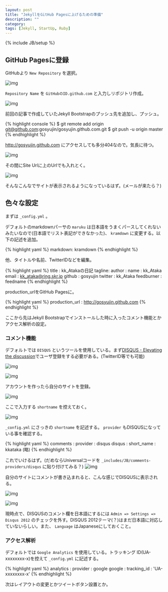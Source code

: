 ```yaml
---
layout: post
title: "JekyllをGitHub Pagesに上げるための準備"
description: ""
category: 
tags: [Jekyll, StartUp, Ruby]
---
```

{% include JB/setup %}

## GitHub Pagesに登録

GitHubより `New Repository` を選択。

![img](/images/2012-09-20/2012-09-20-1.jpg)

`Repository Name` を `GitHubのID.github.com` と入力しリポジトリ作成。

![img](/images/2012-09-20/2012-09-20-2.jpg)

前回の記事で作成していたJekyll Bootstrapのプッシュ先を追加し、プッシュ。

{% highlight console %}
$ git remote add origin git@github.com:gosyujin/gosyujin.github.com.git
$ git push -u origin master
{% endhighlight %}

http://gosyujin.github.com にアクセスしても多分404なので。気長に待つ。

![img](/images/2012-09-20/2012-09-20-3.jpg)

その間にSite Urlに上のUrlでも入れとく。

![img](/images/2012-09-20/2012-09-20-4.jpg)

そんなこんなでサイトが表示されるようになっているはず。(メールが来たら？)

## 色々な設定

まずは `_config.yml` 。

デフォルトのmarkdownパーサの `maruku` は日本語をうまくパースしてくれないみたいなので(日本語でリスト表記ができなかった)、 `kramdown` に変更する。以下の記述を追加。

{%  highlight yaml %}
markdown: kramdown
{%  endhighlight %}

他、タイトルや名前、TwitterIDなどを編集。

{%  highlight yaml %}
title : kk_Atakaの日記
tagline: 
author :
  name : kk_Ataka
  email : kk_ataka@ring.skr.jp
  github : gosyujin
  twitter : kk_Ataka
  feedburner : feedname
{%  endhighlight %}

production_urlをGitHub Pagesに。

{%  highlight yaml %}
production_url : http://gosyujin.github.com
{%  endhighlight %}

ここから先はJekyll Bootstrapでインストールした時に入ったコメント機能とかアクセス解析の設定。

### コメント機能

デフォルトでは `DISQUS` というツールを使用している。まず[DISQUS - Elevating the discussion](http://disqus.com/)でユーザ登録をする必要がある。(TwitterID等でも可能)

![img](/images/2012-09-20/2012-09-20-5.jpg)

![img](/images/2012-09-20/2012-09-20-6.jpg)

アカウントを作ったら自分のサイトを登録。

![img](/images/2012-09-20/2012-09-20-7.jpg)

ここで入力する `shortname` を控えておく。

![img](/images/2012-09-20/2012-09-20-8.jpg)

`_config.yml` にさっきの `shortname` を記述する。 `provider` もDISQUSになっている事を確認する。

{%  highlight yaml %}
comments :
  provider : disqus
  disqus :
    short_name : kkataka
  (略)
{%  endhighlight %}

これでいけるはず。(だめならUniversalコードを `_includes/JB/comments-providers/disqus` に貼り付けてみる？)
![img](/images/2012-09-20/2012-09-20-9.jpg)

自分のサイトにコメントが書き込まれると、こんな感じでDISQUSに表示される。

![img](/images/2012-09-20/2012-09-20-10.jpg)

![img](/images/2012-09-20/2012-09-20-11.jpg)

現時点で、DISQUSのコメント欄を日本語にするには `Admin => Settings => Disqus 2012` のチェックを外す。DISQUS 2012テーマ(？)はまだ日本語に対応していないらしい。また、 `Language` はJapaneseにしておくこと。

### アクセス解析

デフォルトでは `Google Analytics` を使用している。トラッキング ID(UA-xxxxxxxx-x)を控えて `_config.yml` に記述する。

{%  highlight yaml %}
analytics :
  provider : google
  google :
      tracking_id : 'UA-xxxxxxxx-x'
{%  endhighlight %}

次はレイアウトの変更とかツイートボタン設置とか。
